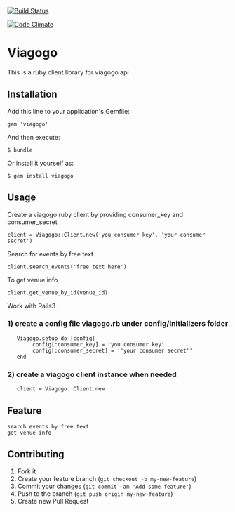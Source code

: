 [![Build Status](https://travis-ci.org/fuyi/viagogo-ruby-client.png?branch=master)](https://travis-ci.org/fuyi/viagogo-ruby-client)

[![Code Climate](https://codeclimate.com/repos/52e4e75ae30ba041b600c2ce/badges/5f80544b144931e780b9/gpa.png)](https://codeclimate.com/repos/52e4e75ae30ba041b600c2ce/feed)

# Viagogo

This is a ruby client  library for viagogo api

## Installation

Add this line to your application's Gemfile:

    gem 'viagogo'

And then execute:

    $ bundle

Or install it yourself as:

    $ gem install viagogo

## Usage

Create a viagogo ruby client by providing consumer_key and consumer_secret

    client = Viagogo::Client.new('you consumer key', 'your consumer secret')

Search for events by free text

    client.search_events('free text here')

To get venue info

    client.get_venue_by_id(venue_id)


Work with Rails3

### 1) create a config file  viagogo.rb under config/initializers folder

       Viagogo.setup do |config|
            config[:consumer_key] = 'you consumer key'
            config[:consumer_secret] = ''your consumer secret''
       end

### 2) create a viagogo client instance when needed

       client = Viagogo::Client.new

## Feature

    search events by free text
    get venue info

## Contributing

1. Fork it
2. Create your feature branch (`git checkout -b my-new-feature`)
3. Commit your changes (`git commit -am 'Add some feature'`)
4. Push to the branch (`git push origin my-new-feature`)
5. Create new Pull Request


